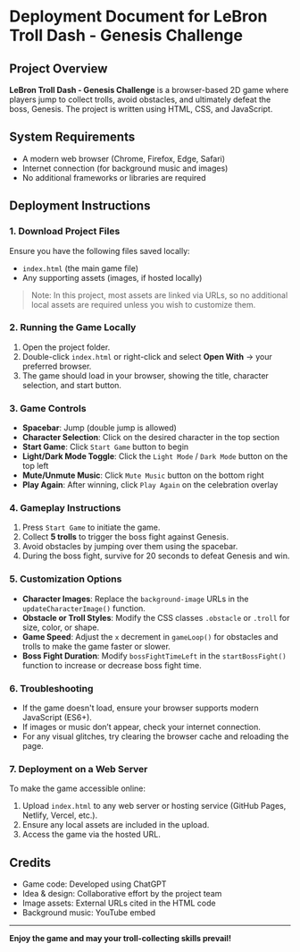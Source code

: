 # Deployment Document for LeBron Troll Dash - Genesis Challenge

## Project Overview
**LeBron Troll Dash - Genesis Challenge** is a browser-based 2D game where players jump to collect trolls, avoid obstacles, and ultimately defeat the boss, Genesis. The project is written using HTML, CSS, and JavaScript.

## System Requirements
- A modern web browser (Chrome, Firefox, Edge, Safari)
- Internet connection (for background music and images)
- No additional frameworks or libraries are required

## Deployment Instructions

### 1. Download Project Files
Ensure you have the following files saved locally:
- `index.html` (the main game file)
- Any supporting assets (images, if hosted locally)

> Note: In this project, most assets are linked via URLs, so no additional local assets are required unless you wish to customize them.

### 2. Running the Game Locally
1. Open the project folder.
2. Double-click `index.html` or right-click and select **Open With** -> your preferred browser.
3. The game should load in your browser, showing the title, character selection, and start button.

### 3. Game Controls
- **Spacebar**: Jump (double jump is allowed)
- **Character Selection**: Click on the desired character in the top section
- **Start Game**: Click `Start Game` button to begin
- **Light/Dark Mode Toggle**: Click the `Light Mode` / `Dark Mode` button on the top left
- **Mute/Unmute Music**: Click `Mute Music` button on the bottom right
- **Play Again**: After winning, click `Play Again` on the celebration overlay

### 4. Gameplay Instructions
1. Press `Start Game` to initiate the game.
2. Collect **5 trolls** to trigger the boss fight against Genesis.
3. Avoid obstacles by jumping over them using the spacebar.
4. During the boss fight, survive for 20 seconds to defeat Genesis and win.

### 5. Customization Options
- **Character Images**: Replace the `background-image` URLs in the `updateCharacterImage()` function.
- **Obstacle or Troll Styles**: Modify the CSS classes `.obstacle` or `.troll` for size, color, or shape.
- **Game Speed**: Adjust the `x` decrement in `gameLoop()` for obstacles and trolls to make the game faster or slower.
- **Boss Fight Duration**: Modify `bossFightTimeLeft` in the `startBossFight()` function to increase or decrease boss fight time.

### 6. Troubleshooting
- If the game doesn't load, ensure your browser supports modern JavaScript (ES6+).
- If images or music don’t appear, check your internet connection.
- For any visual glitches, try clearing the browser cache and reloading the page.

### 7. Deployment on a Web Server
To make the game accessible online:
1. Upload `index.html` to any web server or hosting service (GitHub Pages, Netlify, Vercel, etc.).
2. Ensure any local assets are included in the upload.
3. Access the game via the hosted URL.

## Credits
- Game code: Developed using ChatGPT
- Idea & design: Collaborative effort by the project team
- Image assets: External URLs cited in the HTML code
- Background music: YouTube embed

---
**Enjoy the game and may your troll-collecting skills prevail!**

